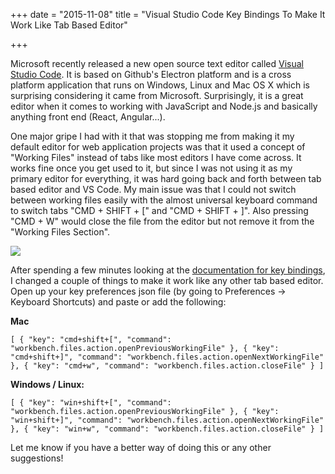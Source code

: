 +++
date = "2015-11-08"
title = "Visual Studio Code Key Bindings To Make It Work Like Tab Based Editor"

+++

Microsoft recently released a new open source text editor called <a href="https://code.visualstudio.com" target="_blank">Visual Studio Code</a>. It is based on Github's Electron platform and is a cross platform application that runs on Windows, Linux and Mac OS X which is surprising considering it came from Microsoft. Surprisingly, it is a great editor when it comes to working with JavaScript and Node.js and basically anything front end (React, Angular...).

One major gripe I had with it that was stopping me from making it my default editor for web application projects was that it used a concept of "Working Files" instead of tabs like most editors I have come across. It works fine once you get used to it, but since I was not using it as my primary editor for everything, it was hard going back and forth between tab based editor and VS Code. My main issue was that I could not switch between working files easily with the almost universal keyboard command to switch tabs "CMD + SHIFT + [" and "CMD + SHIFT + ]". Also pressing "CMD + W" would close the file from the editor but not remove it from the "Working Files Section".

<img src="/blog/img/visual-studio-code.png"/>

After spending a few minutes looking at the <a href="https://code.visualstudio.com/Docs/customization/keybindings" target="_blank">documentation for key bindings</a>, I changed a couple of things to make it work like any other tab based editor. Open up your key preferences json file (by going to Preferences -&gt; Keyboard Shortcuts) and paste or add the following:

**Mac**

`[
 {
 "key": "cmd+shift+[",
 "command": "workbench.files.action.openPreviousWorkingFile"
 },
 {
 "key": "cmd+shift+]",
 "command": "workbench.files.action.openNextWorkingFile"
 },
 {
 "key": "cmd+w",
 "command": "workbench.files.action.closeFile"
 }
]`

**Windows / Linux:**

`[
 {
 "key": "win+shift+[",
 "command": "workbench.files.action.openPreviousWorkingFile"
 },
 {
 "key": "win+shift+]",
 "command": "workbench.files.action.openNextWorkingFile"
 },
 {
 "key": "win+w",
 "command": "workbench.files.action.closeFile"
 }
]`

Let me know if you have a better way of doing this or any other suggestions!
